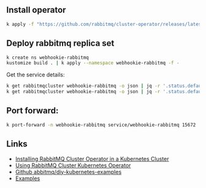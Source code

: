 ## Install operator
```bash
k apply -f "https://github.com/rabbitmq/cluster-operator/releases/latest/download/cluster-operator.yml"
```

## Deploy rabbitmq replica set
```bash
k create ns webhookie-rabbitmq
kustomize build . | k apply --namespace webhookie-rabbitmq -f -
```

Get the service details:
```bash
k get rabbitmqcluster webhookie-rabbitmq -o json | jq -r '.status.defaultUser.secretReference.name'
k get rabbitmqcluster webhookie-rabbitmq -o json | jq -r '.status.defaultUser.secretReference.namespace'
```

## Port forward:
```bash
k port-forward -n webhookie-rabbitmq service/webhookie-rabbitmq 15672
```

## Links
- [Installing RabbitMQ Cluster Operator in a Kubernetes Cluster](https://www.rabbitmq.com/kubernetes/operator/install-operator.html)
- [Using RabbitMQ Cluster Kubernetes Operator](https://www.rabbitmq.com/kubernetes/operator/using-operator.html#service-availability)
- [Github abbitmq/diy-kubernetes-examples](https://github.com/rabbitmq/diy-kubernetes-examples/tree/master/minikube)
- [Examples](https://github.com/rabbitmq/cluster-operator/tree/main/docs/examples)

